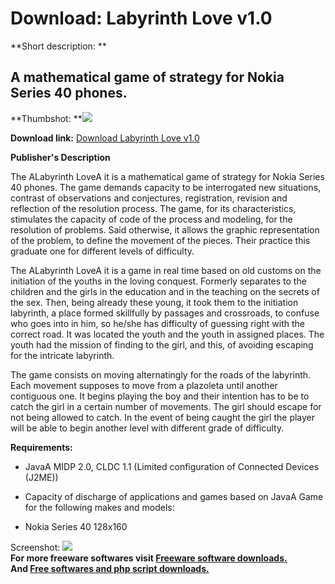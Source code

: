 # Download: Labyrinth Love v1.0

**Short description: **

## A mathematical game of strategy for Nokia Series 40 phones.

  
**Thumbshot: **![](http://www.freewarefiles.com/screenshot/labyrinthlove.gif)   
  
**Download link:** [Download Labyrinth Love v1.0](http://freesoftwares.boysofts.com/Labyrinth-Love-V_program_25373.html)  
  

**Publisher's Description**  
  

The ALabyrinth LoveA it is a mathematical game of strategy for Nokia Series 40
phones. The game demands capacity to be interrogated new situations, contrast
of observations and conjectures, registration, revision and reflection of the
resolution process. The game, for its characteristics, stimulates the capacity
of code of the process and modeling, for the resolution of problems. Said
otherwise, it allows the graphic representation of the problem, to define the
movement of the pieces. Their practice this graduate one for different levels
of difficulty.

The ALabyrinth LoveA it is a game in real time based on old customs on the
initiation of the youths in the loving conquest. Formerly separates to the
children and the girls in the education and in the teaching on the secrets of
the sex. Then, being already these young, it took them to the initiation
labyrinth, a place formed skillfully by passages and crossroads, to confuse
who goes into in him, so he/she has difficulty of guessing right with the
correct road. It was located the youth and the youth in assigned places. The
youth had the mission of finding to the girl, and this, of avoiding escaping
for the intricate labyrinth.

The game consists on moving alternatingly for the roads of the labyrinth. Each
movement supposes to move from a plazoleta until another contiguous one. It
begins playing the boy and their intention has to be to catch the girl in a
certain number of movements. The girl should escape for not being allowed to
catch. In the event of being caught the girl the player will be able to begin
another level with different grade of difficulty.

**Requirements:**

  * JavaA MIDP 2.0, CLDC 1.1 (Limited configuration of Connected Devices (J2ME)) 
  * Capacity of discharge of applications and games based on JavaA 
Game for the following makes and models:

  * Nokia Series 40 128x160 

  
  
Screenshot: ![](http://www.freewarefiles.com/screenshot/labyrinthlove.gif)  
**For more freeware softwares visit [Freeware software downloads.](http://freesoftwares.boysofts.com/)**   
**And [Free softwares and php script downloads.](http://www.boysofts.com/)**

